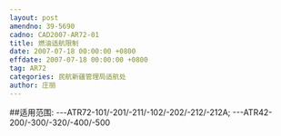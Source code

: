 ```yaml
---
layout: post
amendno: 39-5690
cadno: CAD2007-AR72-01
title: 燃油适航限制
date: 2007-07-18 00:00:00 +0800
effdate: 2007-07-18 00:00:00 +0800
tag: AR72
categories: 民航新疆管理局适航处
author: 庄丽
---
```


##适用范围:
---ATR72-101/-201/-211/-102/-202/-212/-212A;
---ATR42-200/-300/-320/-400/-500

